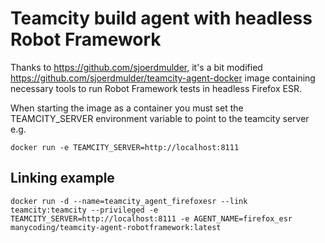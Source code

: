 Teamcity build agent with headless Robot Framework
========================
Thanks to https://github.com/sjoerdmulder, it's a bit modified https://github.com/sjoerdmulder/teamcity-agent-docker image containing necessary tools to run Robot Framework tests in headless Firefox ESR.

When starting the image as a container you must set the TEAMCITY_SERVER environment variable to point to the teamcity server e.g.
```
docker run -e TEAMCITY_SERVER=http://localhost:8111
```
Linking example
--------
```
docker run -d --name=teamcity_agent_firefoxesr --link teamcity:teamcity --privileged -e TEAMCITY_SERVER=http://localhost:8111 -e AGENT_NAME=firefox_esr manycoding/teamcity-agent-robotframework:latest
```
